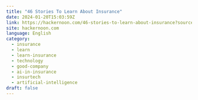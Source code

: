 ```yaml
---
title: "46 Stories To Learn About Insurance"
date: 2024-01-20T15:03:59Z
link: https://hackernoon.com/46-stories-to-learn-about-insurance?source=rss&utm_medium=RSS&utm_source=news.12bit.vn
site: hackernoon.com
language: English
category:
  - insurance
  - learn
  - learn-insurance
  - technology
  - good-company
  - ai-in-insurance
  - insurtech
  - artificial-intelligence
draft: false
---
```

